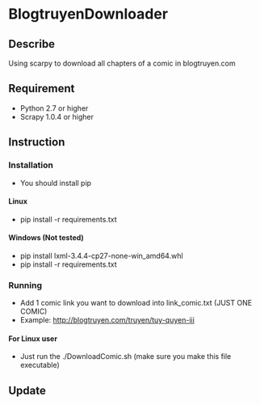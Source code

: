 BlogtruyenDownloader
================================
## Describe
Using scarpy to download all chapters of a comic in blogtruyen.com

## Requirement
- Python 2.7 or higher
- Scrapy 1.0.4 or higher

## Instruction
### Installation
- You should install pip

#### Linux
- pip install -r requirements.txt

#### Windows (Not tested)
- pip install lxml-3.4.4-cp27-none-win_amd64.whl
- pip install -r requirements.txt

### Running
- Add 1 comic link you want to download into link_comic.txt (JUST ONE COMIC)
- Example: http://blogtruyen.com/truyen/tuy-quyen-iii

#### For Linux user
- Just run the ./DownloadComic.sh (make sure you make this file executable)

## Update
